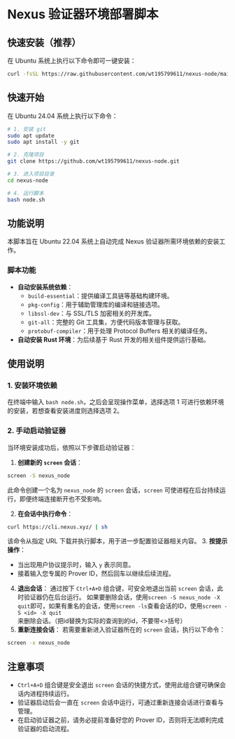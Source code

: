 # Nexus 验证器环境部署脚本

## 快速安装（推荐）
在 Ubuntu 系统上执行以下命令即可一键安装：

```bash
curl -fsSL https://raw.githubusercontent.com/wt195799611/nexus-node/main/install.sh | bash
```

## 快速开始

在 Ubuntu 24.04 系统上执行以下命令：

```bash
# 1. 安装 git
sudo apt update
sudo apt install -y git

# 2. 克隆项目
git clone https://github.com/wt195799611/nexus-node.git

# 3. 进入项目目录
cd nexus-node

# 4. 运行脚本
bash node.sh
```

## 功能说明
本脚本旨在 Ubuntu 22.04 系统上自动完成 Nexus 验证器所需环境依赖的安装工作。

### 脚本功能
- **自动安装系统依赖**：
  - `build-essential`：提供编译工具链等基础构建环境。
  - `pkg-config`：用于辅助管理库的编译和链接选项。
  - `libssl-dev`：与 SSL/TLS 加密相关的开发库。
  - `git-all`：完整的 Git 工具集，方便代码版本管理与获取。
  - `protobuf-compiler`：用于处理 Protocol Buffers 相关的编译任务。
- **自动安装 Rust 环境**：为后续基于 Rust 开发的相关组件提供运行基础。

## 使用说明

### 1. 安装环境依赖
在终端中输入 `bash node.sh`，之后会呈现操作菜单，选择选项 1 可进行依赖环境的安装，若想查看安装进度则选择选项 2。

### 2. 手动启动验证器
当环境安装成功后，依照以下步骤启动验证器：
1. **创建新的 `screen` 会话**：
```bash
screen -S nexus_node
```
此命令创建一个名为 `nexus_node` 的 `screen` 会话，`screen` 可使进程在后台持续运行，即便终端连接断开也不受影响。

2. **在会话中执行命令**：
```bash
curl https://cli.nexus.xyz/ | sh
```
该命令从指定 URL 下载并执行脚本，用于进一步配置验证器相关内容。
3. **按提示操作**：
  - 当出现用户协议提示时，输入 `y` 表示同意。
  - 接着输入您专属的 Prover ID，然后回车以继续后续流程。
4. **退出会话**：
通过按下 `Ctrl+A+D` 组合键，可安全地退出当前 `screen` 会话，此时验证器仍在后台运行。
如果要删除会话，使用`screen -S nexus_node -X quit`即可，如果有重名的会话，使用`screen -ls`查看会话的ID，使用`screen -S <id> -X quit`来删除会话。（把id替换为实际的查询到的id，不要带<>括号）
5. **重新连接会话**：
若需要重新进入验证器所在的 `screen` 会话，执行以下命令：
```bash
screen -x nexus_node
```

## 注意事项
- `Ctrl+A+D` 组合键是安全退出 `screen` 会话的快捷方式，使用此组合键可确保会话内进程持续运行。
- 验证器启动后会一直在 `screen` 会话中运行，可通过重新连接会话进行查看与管理。
- 在启动验证器之前，请务必提前准备好您的 Prover ID，否则将无法顺利完成验证器的启动流程。
